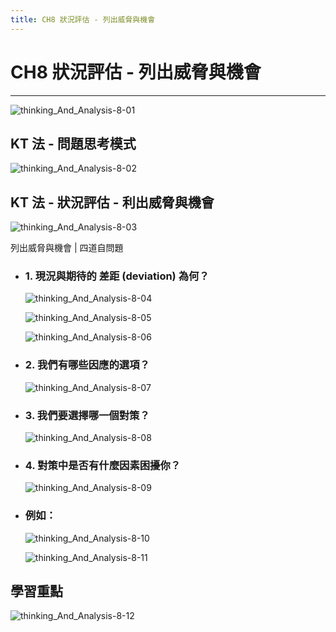 ```yaml
---
title: CH8 狀況評估 - 列出威脅與機會
---
```


# CH8 狀況評估 - 列出威脅與機會
---

![thinking_And_Analysis-8-01](/docFubon/thinking_And_Analysis/thinking_And_Analysis-8-01.png)

## KT 法 - 問題思考模式
  ![thinking_And_Analysis-8-02](/docFubon/thinking_And_Analysis/thinking_And_Analysis-8-02.png)

## KT 法 - 狀況評估 - 利出威脅與機會
  ![thinking_And_Analysis-8-03](/docFubon/thinking_And_Analysis/thinking_And_Analysis-8-03.png)

  列出威脅與機會 | 四道自問題
  - ### 1. 現況與期待的 差距 (deviation) 為何？
    ![thinking_And_Analysis-8-04](/docFubon/thinking_And_Analysis/thinking_And_Analysis-8-04.png)

    ![thinking_And_Analysis-8-05](/docFubon/thinking_And_Analysis/thinking_And_Analysis-8-05.png)

    ![thinking_And_Analysis-8-06](/docFubon/thinking_And_Analysis/thinking_And_Analysis-8-06.png)

  - ### 2. 我們有哪些因應的選項？
    ![thinking_And_Analysis-8-07](/docFubon/thinking_And_Analysis/thinking_And_Analysis-8-07.png)

  - ### 3. 我們要選擇哪一個對策？
    ![thinking_And_Analysis-8-08](/docFubon/thinking_And_Analysis/thinking_And_Analysis-8-08.png)

  - ### 4. 對策中是否有什麼因素困擾你？
    ![thinking_And_Analysis-8-09](/docFubon/thinking_And_Analysis/thinking_And_Analysis-8-09.png)

  - ### 例如：
    ![thinking_And_Analysis-8-10](/docFubon/thinking_And_Analysis/thinking_And_Analysis-8-10.png)

    ![thinking_And_Analysis-8-11](/docFubon/thinking_And_Analysis/thinking_And_Analysis-8-11.png)

## 學習重點
  ![thinking_And_Analysis-8-12](/docFubon/thinking_And_Analysis/thinking_And_Analysis-8-12.png)
